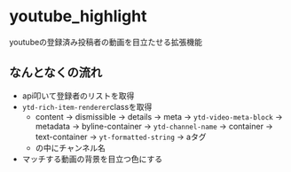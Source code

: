 # youtube_highlight
youtubeの登録済み投稿者の動画を目立たせる拡張機能


## なんとなくの流れ
- api叩いて登録者のリストを取得
- `ytd-rich-item-renderer`classを取得
    - content -> dismissible -> details -> meta -> `ytd-video-meta-block` -> metadata -> byline-container -> `ytd-channel-name` -> container -> text-container -> `yt-formatted-string` -> aタグ
    - の中にチャンネル名
- マッチする動画の背景を目立つ色にする
